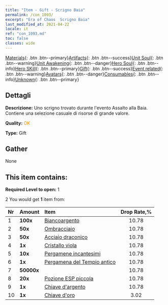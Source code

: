 ```yaml
---
title: "Item - Gift - Scrigno Baia"
permalink: /con_1093/
excerpt: "Era of Chaos  Scrigno Baia"
last_modified_at: 2021-04-22
locale: it
ref: "con_1093.md"
toc: false
classes: wide
---
```

 [Materials](/ItemsIT/){: .btn .btn--primary}[Artifacts](/ItemsIT/Artifacts/){: .btn .btn--success}[Unit Soul](/ItemsIT/UnitSoul/){: .btn .btn--warning}[Unit Awakening](/ItemsIT/UnitAwakening/){: .btn .btn--danger}[Hero Soul](/ItemsIT/HeroSoul/){: .btn .btn--info}[Hero SKill](/ItemsIT/HeroSkill/){: .btn .btn--primary}[Gift](/ItemsIT/Gift/){: .btn .btn--success}[Event related](/ItemsIT/Events/){: .btn .btn--warning}[Avatars](/ItemsIT/Avatars/){: .btn .btn--danger}[Consumables](/ItemsIT/Consumables/){: .btn .btn--info}[Unknown](/ItemsIT/Unknown/){: .btn .btn--primary}

## Dettagli
 **Descrizione:** Uno scrigno trovato durante l'evento Assalto alla Baia. Contiene una selezione casuale di risorse di grande valore.

 **Quality:** <span style="color: #FF8C00">OK</span>

 **Type:** Gift

## Gather

  None

## This item contains:

 **Required Level to open:** 1

 2 You would get **1** item  from:

  | Nr | Amount |     Item    | Drop Rate,% |
  |:---|:-------|:------------|:---------:|
  | 1 |  **100x** | [Biancoargento](/it/Items/con_882/) | 10.78 | 
  | 2 |  **50x** | [Ombracciaio](/it/Items/con_881/) | 10.78 | 
  | 3 |  **50x** | [Acciaio draconico](/it/Items/con_880/) | 10.78 | 
  | 4 |  **1x** | [Cristallo viola](/it/Items/con_720/) | 10.78 | 
  | 5 |  **10x** | [Pergamene incantesimi](/it/Items/con_694/) | 10.78 | 
  | 6 |  **1x** | [Pergamena del Tempio antico](/it/Items/con_697/) | 10.78 | 
  | 7 |  **50000x** | <i class="fas fa-coins"/> | 10.78 | 
  | 8 |  **20x** | [Pozione ESP piccola](/it/Items/con_701/) | 10.78 | 
  | 9 |  **1x** | [Chiave d'argento](/it/Items/con_693/) | 10.78 | 
  | 10 |  **1x** | [Chiave d'oro](/it/Items/con_783/) | 3.02 | 

